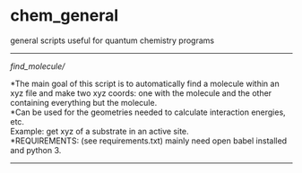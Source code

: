 # chem_general

general scripts useful for quantum chemistry programs


----------
*find_molecule/*
 
 *The main goal of this script is to automatically find a molecule within an xyz file and make two xyz coords: one with the           molecule and the other containing everything but the molecule.   
 *Can be used for the geometries needed to calculate interaction energies, etc.  
    Example: get xyz of a substrate in an active site.  
 *REQUIREMENTS: (see requirements.txt) mainly need open babel installed and python 3.  
    
-------------
